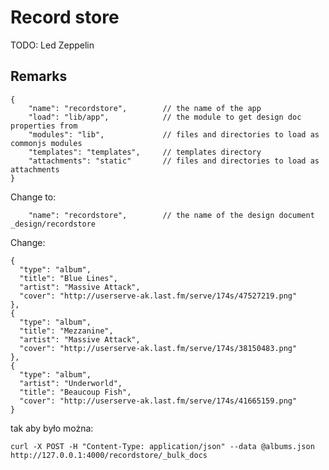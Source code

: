 # Record store

TODO: Led Zeppelin


## Remarks

    {
        "name": "recordstore",        // the name of the app
        "load": "lib/app",            // the module to get design doc properties from
        "modules": "lib",             // files and directories to load as commonjs modules
        "templates": "templates",     // templates directory
        "attachments": "static"       // files and directories to load as attachments
    }

Change to:

        "name": "recordstore",        // the name of the design document _design/recordstore

Change:

    {
      "type": "album",
      "title": "Blue Lines",
      "artist": "Massive Attack",
      "cover": "http://userserve-ak.last.fm/serve/174s/47527219.png"
    },
    {
      "type": "album",
      "title": "Mezzanine",
      "artist": "Massive Attack",
      "cover": "http://userserve-ak.last.fm/serve/174s/38150483.png"
    },
    {
      "type": "album",
      "artist": "Underworld",
      "title": "Beaucoup Fish",
      "cover": "http://userserve-ak.last.fm/serve/174s/41665159.png"
    }

tak aby było można:

    curl -X POST -H "Content-Type: application/json" --data @albums.json http://127.0.0.1:4000/recordstore/_bulk_docs
